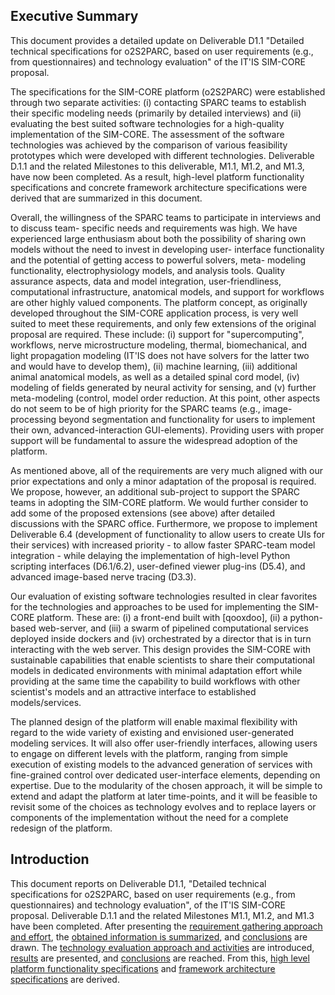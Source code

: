 ## Executive Summary

This document provides a detailed update on Deliverable D1.1 "Detailed technical 
specifications for o2S2PARC, based on user requirements (e.g., from questionnaires) and 
technology evaluation" of the IT'IS SIM-CORE proposal.

The specifications for the SIM-CORE platform (o2S2PARC) were established through two 
separate activities: (i) contacting SPARC teams to establish their specific modeling needs 
(primarily by detailed interviews) and (ii) evaluating the best suited software technologies for 
a high-quality implementation of the SIM-CORE.  The assessment of the software 
technologies was achieved by the comparison of various feasibility prototypes which were 
developed with different technologies. Deliverable D.1.1 and the related Milestones to this 
deliverable, M1.1, M1.2, and M1.3, have now been completed. As a result, high-level 
platform functionality specifications and concrete framework architecture specifications were 
derived that are summarized in this document. 

Overall, the willingness of the SPARC teams to participate in interviews and to discuss team-
specific needs and requirements was high. We have experienced large enthusiasm about 
both the possibility of sharing own models without the need to invest in developing user-
interface functionality and the potential of getting access to powerful solvers, meta-
modeling functionality, electrophysiology models, and analysis tools. Quality assurance 
aspects, data and model integration, user-friendliness, computational infrastructure, 
anatomical models, and support for workflows are other highly valued components. The 
platform concept, as originally developed throughout the SIM-CORE application process, is 
very well suited to meet these requirements, and only few extensions of the original 
proposal are required. These include: (i) support for "supercomputing", workflows, nerve 
microstructure modeling, thermal, biomechanical, and light propagation modeling (IT'IS does 
not have solvers for the latter two and would have to develop them), (ii) machine learning, 
(iii) additional animal anatomical models, as well as a detailed spinal cord model, (iv) 
modeling of fields generated by neural activity for sensing, and (v) further meta-modeling 
(control, model order reduction. At this point, other aspects do not seem to be of high 
priority for the SPARC teams (e.g., image-processing beyond segmentation and functionality 
for users to implement their own, advanced-interaction GUI-elements). Providing users with 
proper support will be fundamental to assure the widespread adoption of the platform.

As mentioned above, all of the requirements are very much aligned with our prior 
expectations and only a minor adaptation of the proposal is required. We propose, however, 
an additional sub-project to support the SPARC teams in adopting the SIM-CORE platform. 
We would further consider to add some of the proposed extensions (see above) after 
detailed discussions with the SPARC office. Furthermore, we propose to implement 
Deliverable 6.4 (development of functionality to allow users to create UIs for their services) 
with increased priority - to allow faster SPARC-team model integration - while delaying the 
implementation of high-level Python scripting interfaces (D6.1/6.2), user-defined viewer 
plug-ins (D5.4), and advanced image-based nerve tracing (D3.3).

Our evaluation of existing software technologies resulted in clear favorites for the 
technologies and approaches to be used for implementing the SIM-CORE platform. These 
are: (i) a front-end built with [qooxdoo], (ii) a python-based web-server, and (iii) a swarm of 
pipelined computational services deployed inside dockers and (iv) orchestrated by a director 
that is in turn interacting with the web server. This design provides the SIM-CORE with 
sustainable capabilities that enable scientists to share their computational models in 
dedicated environments with minimal adaptation effort while providing at the same time the 
capability to build workflows with other scientist's models and an attractive interface to 
established models/services.  

The planned design of the
platform will enable maximal flexibility with regard to the wide variety
of existing and envisioned user-generated modeling services. It will also 
offer user-friendly interfaces, allowing users to engage on different
levels with the platform, ranging from simple execution of existing
models to the advanced generation of services with fine-grained control
over dedicated user-interface elements, depending on expertise. Due to
the modularity of the chosen approach, it will be simple to extend and
adapt the platform at later time-points, and it will be feasible to
revisit some of the choices as technology evolves and to replace layers
or components of the implementation without the need for a complete
redesign of the platform.



## Introduction
This document reports on Deliverable D1.1, "Detailed technical specifications for o2S2PARC, 
based on user requirements (e.g., from questionnaires) and technology evaluation", of the 
IT'IS SIM-CORE proposal. 
Deliverable D.1.1 and the related Milestones M1.1, M1.2, and M1.3 have been completed. 
After presenting the [requirement gathering approach and
effort](./reqs/methodology.md), the [obtained information is
summarized](./reqs/results.md), and [conclusions](./reqs/conclusions.md)
are drawn. The [technology evaluation approach and
activities](./tech/intro.md) are introduced, [results](./tech/intro.md)
are presented, and [conclusions](./tech/conclusion.md) are reached. From
this, [high level platform functionality specifications](./specs/high-level.md) 
and [framework architecture specifications](./specs/low-level.md) are derived.